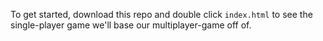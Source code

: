 To get started, download this repo and double click `index.html` to see the single-player game we'll base our multiplayer-game off of.

